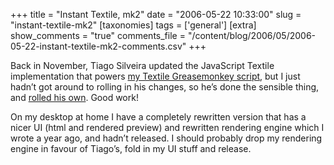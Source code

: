 +++
title = "Instant Textile, mk2"
date = "2006-05-22 10:33:00"
slug = "instant-textile-mk2"
[taxonomies]
tags = ['general']
[extra]
show_comments = "true"
comments_file = "/content/blog/2006/05/2006-05-22-instant-textile-mk2-comments.csv"
+++

Back in November, Tiago Silveira updated the JavaScript Textile implementation that powers [my Textile Greasemonkey script](http://philwilson.org/blog/2005/03/textile-your-textareas-with.html), but I just hadn’t got around to rolling in his changes, so he’s done the sensible thing, and [rolled his own](http://jroller.com/page/dukejeffrie/?anchor=textile_in_javascript_greasemonkey_edition). Good work!

On my desktop at home I have a completely rewritten version that has a nicer UI (html and rendered preview) and rewritten rendering engine which I wrote a year ago, and hadn’t released. I should probably drop my rendering engine in favour of Tiago’s, fold in my UI stuff and release.
